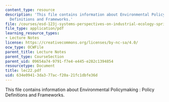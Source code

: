 ```yaml
---
content_type: resource
description: 'This file contains information about Environmental Policymaking : Policy
  Definitions and Frameworks.'
file: /courses/esd-123j-systems-perspectives-on-industrial-ecology-spring-2006/634e09413da377acf20a21fc1dbfe36d_lec22.pdf
file_type: application/pdf
learning_resource_types:
- Lecture Notes
license: https://creativecommons.org/licenses/by-nc-sa/4.0/
ocw_type: OCWFile
parent_title: Lecture Notes
parent_type: CourseSection
parent_uid: 09654a74-9791-f7e4-e445-e282c1394854
resourcetype: Document
title: lec22.pdf
uid: 634e0941-3da3-77ac-f20a-21fc1dbfe36d
---
```

This file contains information about Environmental Policymaking : Policy Definitions and Frameworks.